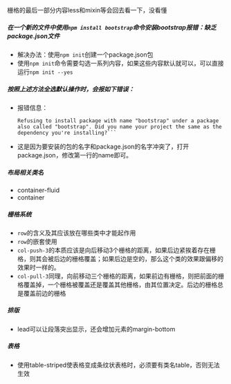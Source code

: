 栅格的最后一部分内容less和mixin等会回去看一下，没看懂
##### 在一个新的文件中使用`npm install bootstrap`命令安装bootstrap报错：缺乏package.json文件

+ 解决办法：使用`npm init`创建一个package.json包
+ 使用`npm init`命令需要勾选一系列内容，如果这些内容默认就可以，可以直接运行`npm init --yes`

##### 按照上述方法全选默认操作时，会报如下错误：
+ 报错信息：
	```
	Refusing to install package with name "bootstrap" under a package also called "bootstrap". Did you name your project the same as the dependency you're installing?```
+ 这是因为要安装的包的名字和package.json的名字冲突了，打开package.json，修改第一行的name即可。

##### 布局相关类名

+ container-fluid
+ container

##### 栅格系统

+ `row`的含义及其应该放在哪些类中才能起作用
+ `row`的嵌套使用
+ `col-push-3`的本质应该是向后移动3个栅格的距离，如果后边紧挨着存在栅格，则其会被后边的栅格覆盖；如果后边是空的，那么这个类的效果跟偏移的效果时一样的。
+ `col-pull-3`同理，向前移动三个栅格的距离，如果前边有栅格，则把前面的栅格覆盖掉，一个栅格被覆盖还是覆盖其他栅格，由其位置决定。后边的栅格总是覆盖前边的栅格

##### 排版

+ lead可以让段落突出显示，还会增加元素的margin-bottom

##### 表格

+ 使用table-striped使表格变成条纹状表格时，必须要有类名table，否则无法生效